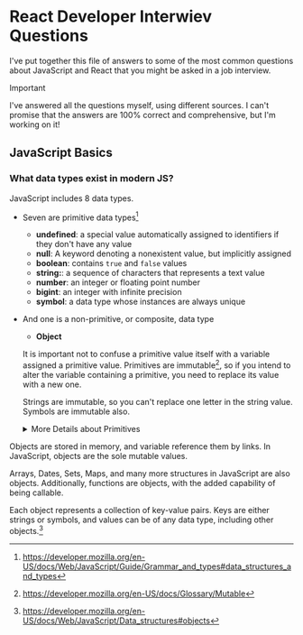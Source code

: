 # React Developer Interwiev Questions

I've put together this file of answers to some of the most common questions
about JavaScript and React that you might be asked in a job interview.

> [!IMPORTANT]
> I've answered all the questions myself, using different sources.
> I can't promise that the answers are 100% correct and comprehensive, but I'm
> working on it!

## JavaScript Basics

### What data types exist in modern JS?

JavaScript includes 8 data types.

- Seven are primitive data types[^1]

  - **undefined**: a special value automatically assigned to identifiers if they
    don't have any value
  - **null**: A keyword denoting a nonexistent value, but implicitly assigned
  - **boolean**: contains `true` and `false` values
  - **string:**: a sequence of characters that represents a text value
  - **number**: an integer or floating point number
  - **bigint**: an integer with infinite precision
  - **symbol**: a data type whose instances are always unique

- And one is a non-primitive, or composite, data type

  - **Object**

  It is important not to confuse a primitive value itself with a variable
  assigned a primitive value. Primitives are immutable[^2], so if you intend to
  alter the variable containing a primitive, you need to replace its value with
  a new one.

  Strings are immutable, so you can't replace one letter in the string value.
  Symbols are immutable also.
  <details>
    <summary>More Details about Primitives</summary>
    Technically, primitives have no methods or properties, but they behave as if
    they do. When we try to access property or method of a primitive, JavaScript
    temporary converts the primitive to the corresponding object.

  > [!NOTE]
  > Fun fact. -Infinity, +Infinity and even NaN (not a number) are a
  > special values of the number data type. And NaN it's also the only value in
  > JavaScript that isn't equal to itself when we use the loose or strict
  > equality operator to compare it (only `Object.is(NaN, NaN)` will return
  > `true`).

  </details>

Objects are stored in memory, and variable reference them by links. In
JavaScript, objects are the sole mutable values.

Arrays, Dates, Sets, Maps, and many more structures in JavaScript are also
objects. Additionally, functions are objects, with the added capability of being
callable.

Each object represents a collection of key-value pairs. Keys are either strings
or symbols, and values can be of any data type, including other objects.[^3]

[^1]: <https://developer.mozilla.org/en-US/docs/Web/JavaScript/Guide/Grammar_and_types#data_structures_and_types>
[^2]: <https://developer.mozilla.org/en-US/docs/Glossary/Mutable>
[^3]: <https://developer.mozilla.org/en-US/docs/Web/JavaScript/Data_structures#objects>
